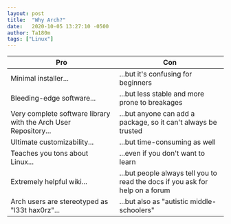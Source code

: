 ```yaml
---
layout: post
title:  "Why Arch?"
date:   2020-10-05 13:27:10 -0500
author: Ta180m
tags: ["Linux"]
---
```


| Pro | Con |
| --- | --- |
| Minimal installer... | ...but it's confusing for beginners |
| Bleeding-edge software... | ...but less stable and more prone to breakages |
| Very complete software library with the Arch User Repository... | ...but anyone can add a package, so it can't always be trusted |
| Ultimate customizability... | ...but time-consuming as well |
| Teaches you tons about Linux... | ...even if you don't want to learn |
| Extremely helpful wiki... | ...but people always tell you to read the docs if you ask for help on a forum |
| Arch users are stereotyped as "l33t hax0rz"... | ...but also as "autistic middle-schoolers" |